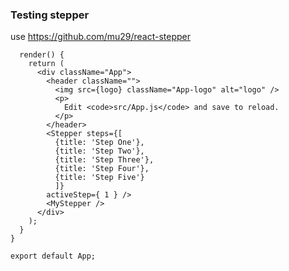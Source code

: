 ### Testing stepper 
use https://github.com/mu29/react-stepper
```class App extends Component {
  render() {
    return (
      <div className="App">
        <header className="">
          <img src={logo} className="App-logo" alt="logo" />
          <p>
            Edit <code>src/App.js</code> and save to reload.
          </p>
        </header>
        <Stepper steps={[
          {title: 'Step One'}, 
          {title: 'Step Two'}, 
          {title: 'Step Three'}, 
          {title: 'Step Four'}, 
          {title: 'Step Five'}
          ]} 
        activeStep={ 1 } />
        <MyStepper />
      </div>
    );
  }
}

export default App;
```
